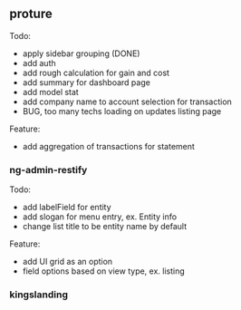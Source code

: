 ## proture

Todo:

- apply sidebar grouping (DONE)
- add auth
- add rough calculation for gain and cost
- add summary for dashboard page
- add model stat
- add company name to account selection for transaction
- BUG, too many techs loading on updates listing page

Feature:

- add aggregation of transactions for statement

### ng-admin-restify

Todo:
- add labelField for entity
- add slogan for menu entry, ex. Entity info
- change list title to be entity name by default

Feature:

- add UI grid as an option
- field options based on view type, ex. listing

### kingslanding
